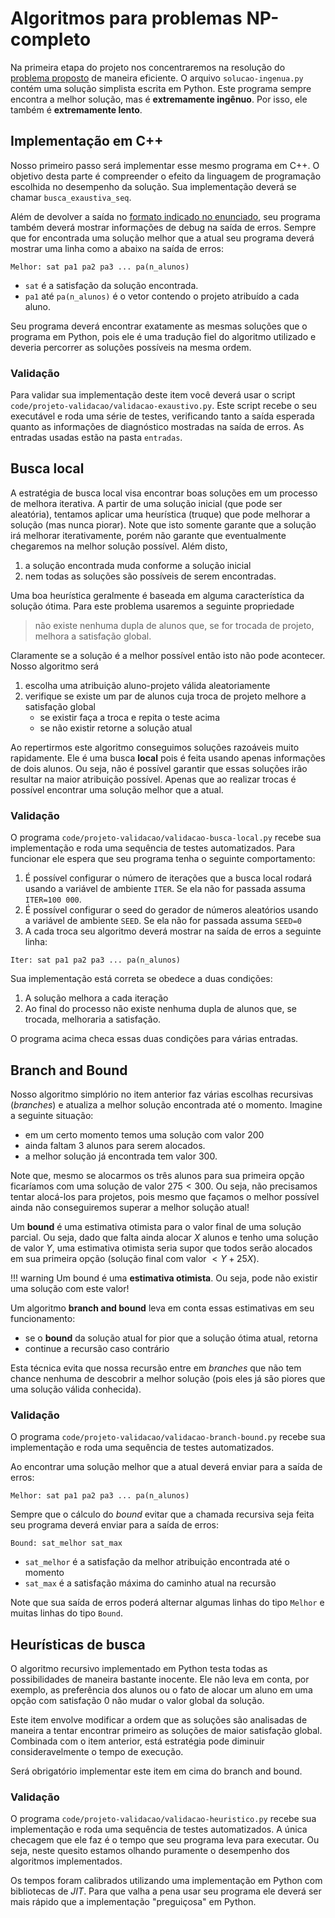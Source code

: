 # Algoritmos para problemas NP-completo

Na primeira etapa do projeto nos concentraremos na resolução do [problema proposto](projeto-pfe.md) de maneira eficiente. O arquivo `solucao-ingenua.py` contém uma solução simplista escrita em Python. Este programa sempre encontra a melhor solução, mas é **extremamente ingênuo**. Por isso, ele também é **extremamente lento**.

## Implementação em C++

Nosso primeiro passo será implementar esse mesmo programa em C++. O objetivo desta parte é compreender o efeito da linguagem de programação escolhida no desempenho da solução. Sua implementação deverá se chamar `busca_exaustiva_seq`.

Além de devolver a saída no [formato indicado no enunciado](projeto-pfe.md), seu programa também deverá mostrar informações de debug na saída de erros. Sempre que for encontrada uma solução melhor que a atual seu programa deverá mostrar uma linha como a abaixo na saída de erros:

```
Melhor: sat pa1 pa2 pa3 ... pa(n_alunos)
```

* `sat` é a satisfação da solução encontrada.
* `pa1` até `pa(n_alunos)` é o vetor contendo o projeto atribuído a cada aluno.

Seu programa deverá encontrar exatamente as mesmas soluções que o programa em Python, pois ele é uma tradução fiel do algoritmo utilizado e deveria percorrer as soluções possíveis na mesma ordem.

### Validação

Para validar sua implementação deste item você deverá usar o script `code/projeto-validacao/validacao-exaustivo.py`. Este script recebe o seu executável e roda uma série de testes, verificando tanto a saída esperada quanto as informações de diagnóstico mostradas na saída de erros. As entradas usadas estão na pasta `entradas`.

## Busca local

A estratégia de busca local visa encontrar boas soluções em um processo de melhora iterativa. A partir de uma solução inicial (que pode ser aleatória), tentamos aplicar uma heurística (truque) que pode melhorar a solução (mas nunca piorar). Note que isto somente garante que a solução irá melhorar iterativamente, porém não garante que eventualmente chegaremos na melhor solução possível. Além disto,

1. a solução encontrada muda conforme a solução inicial
1. nem todas as soluções são possíveis de serem encontradas.

Uma boa heurística geralmente é baseada em alguma característica da solução ótima. Para este problema usaremos a seguinte propriedade

> não existe nenhuma dupla de alunos que, se for trocada de projeto, melhora a satisfação global.

Claramente se a solução é a melhor possível então isto não pode acontecer. Nosso algoritmo será

1. escolha uma atribuição aluno-projeto válida aleatoriamente
1. verifique se existe um par de alunos cuja troca de projeto melhore a satisfação global
    * se existir faça a troca e repita o teste acima
    * se não existir retorne a solução atual

Ao repertirmos este algoritmo conseguimos soluções razoáveis muito rapidamente. Ele é uma busca **local** pois é feita usando apenas informações de dois alunos. Ou seja, não é possível garantir que essas soluções irão resultar na maior atribuição possível. Apenas que ao realizar trocas é possível encontrar uma solução melhor que a atual.

### Validação

O programa `code/projeto-validacao/validacao-busca-local.py` recebe sua implementação e roda uma sequência de testes automatizados. Para funcionar ele espera que seu programa tenha o seguinte comportamento:

1. É possível configurar o número de iterações que a busca local rodará usando a variável de ambiente `ITER`. Se ela não for passada assuma `ITER=100 000`.
1. É possível configurar o seed do gerador de números aleatórios usando a variável de ambiente `SEED`. Se ela não for passada assuma `SEED=0`
1. A cada troca seu algoritmo deverá mostrar na saída de erros a seguinte linha:

```
Iter: sat pa1 pa2 pa3 ... pa(n_alunos)
```

Sua implementação está correta se obedece a duas condições:

1. A solução melhora a cada iteração
1. Ao final do processo não existe nenhuma dupla de alunos que, se trocada, melhoraria a satisfação.

O programa acima checa essas duas condições para várias entradas. 


## Branch and Bound

Nosso algoritmo simplório no item anterior faz várias escolhas recursivas (*branches*) e atualiza a melhor solução encontrada até o momento. Imagine a seguinte situação:

* em um certo momento temos uma solução  com valor $200$
* ainda faltam 3 alunos para serem alocados.
* a melhor solução já encontrada tem valor $300$.

Note que, mesmo se alocarmos os três alunos para sua primeira opção ficaríamos com uma solução de valor $275 < 300$. Ou seja, não precisamos tentar alocá-los para projetos, pois mesmo que façamos o melhor possível ainda não conseguiremos superar a melhor solução atual!

Um **bound** é uma estimativa otimista para o valor final de uma solução parcial. Ou seja, dado que falta ainda alocar *X* alunos e tenho uma solução de valor *Y*, uma estimativa otimista seria supor que todos serão alocados em sua primeira opção (solução final com valor $< Y + 25X$).

!!! warning
	Um bound é uma **estimativa otimista**. Ou seja, pode não existir uma solução com este valor!

Um algoritmo **branch and bound** leva em conta essas estimativas em seu funcionamento:

* se o **bound** da solução atual for pior que a solução ótima atual, retorna
* continue a recursão caso contrário

Esta técnica evita que nossa recursão entre em *branches* que não tem chance nenhuma de descobrir a melhor solução (pois eles já são piores que uma solução válida conhecida).

### Validação

O programa `code/projeto-validacao/validacao-branch-bound.py` recebe sua implementação e roda uma sequência de testes automatizados. 

Ao encontrar uma solução melhor que a atual deverá enviar para a saída de erros:

```
Melhor: sat pa1 pa2 pa3 ... pa(n_alunos)
```

Sempre que o cálculo do *bound* evitar que a chamada recursiva seja feita seu programa deverá enviar para a saída de erros:

```
Bound: sat_melhor sat_max
```

* `sat_melhor` é a satisfação da melhor atribuição encontrada até o momento
* `sat_max` é a satisfação máxima do caminho atual na recursão

Note que sua saída de erros poderá alternar algumas linhas do tipo `Melhor` e muitas linhas do tipo `Bound`.

## Heurísticas de busca

O algoritmo recursivo implementado em Python testa todas as possibilidades de maneira bastante inocente. Ele não leva em conta, por exemplo, as preferência dos alunos ou o fato de alocar um aluno em uma opção com satisfação 0 não mudar o valor global da solução.

Este item envolve modificar a ordem que as soluções são analisadas de maneira a tentar encontrar primeiro as soluções de maior satisfação global. Combinada com o item anterior, está estratégia pode diminuir consideravelmente o tempo de execução.

Será obrigatório implementar este item em cima do branch and bound. 

### Validação

O programa `code/projeto-validacao/validacao-heuristico.py` recebe sua implementação e roda uma sequência de testes automatizados. A única checagem que ele faz é o tempo que seu programa leva para executar. Ou seja, neste quesito estamos olhando puramente o desempenho dos algoritmos implementados. 

Os tempos foram calibrados utilizando uma implementação em Python com bibliotecas de *JIT*. Para que valha a pena usar seu programa ele deverá ser mais rápido que a implementação "preguiçosa" em Python.



<!--## Avaliação

* **Conceito D**: implementou o algoritmo exaustivo inocente em `C++`. O executável deverá ser nomeado `busca_exaustiva_seq`. -->
